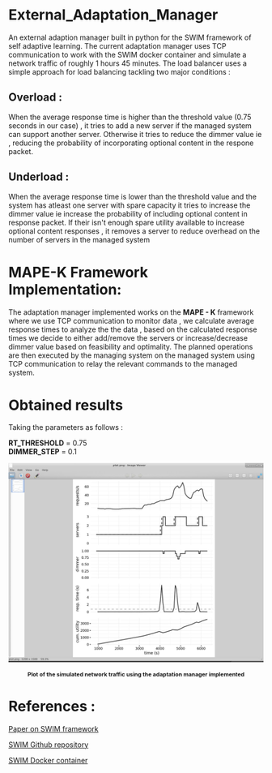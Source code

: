 # External_Adaptation_Manager
An external adaption manager built in python for the SWIM framework of self adaptive learning. The current adaptation manager uses TCP communication to work with the SWIM docker container and simulate a network traffic of roughly 1 hours 45 minutes. The load balancer uses a simple approach for load balancing tackling two major conditions :

## Overload : 
When the average response time is higher than the threshold value (0.75 seconds in our case) , it tries to add a new server if the managed system can support another server. Otherwise it tries to reduce the dimmer value ie , reducing the probability of incorporating optional content in the respone packet.

## Underload :
When the average response time is lower than the threshold value and the system has atleast one server with spare capacity it tries to increase the dimmer value ie increase the probability of including optional content in response packet. If their isn't enough spare utility available to increase optional content responses , it removes a server to reduce overhead on the number of servers in the managed system

# MAPE-K Framework Implementation: 

The adaptation manager implemented works on the <b>MAPE - K</b> framework where we use TCP communication to monitor data , we calculate average response times to analyze the the data , based on the calculated response times we decide to either add/remove the servers or increase/decrease dimmer value based on feasibility and optimality. The planned operations are then executed by the managing system on the managed system using TCP communication to relay the relevant commands to the managed system.

# Obtained results

Taking the parameters as follows :

<b>RT_THRESHOLD</b> = 0.75 <br>
<b>DIMMER_STEP</b> = 0.1

![Plot](image.png)
<p style = "font-size:11px ; text-align:center"><b>Plot of the simulated network traffic using the adaptation manager implemented</b></p>

# References : 

<a href = "https://dl.acm.org/doi/pdf/10.1145/3194133.3194163" > Paper on SWIM framework </a>

<a href = "https://github.com/cps-sei/swim">SWIM Github repository</a>

<a href = "https://hub.docker.com/r/gabrielmoreno/swim/">SWIM Docker container </a>

